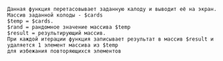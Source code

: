     Данная функция перетасовывает заданную калоду и выводит её на экран. 
    Массив заданной колоды - $cards
    $temp = $cards.
    $rand = рандомное значение массива $temp
    $result = результирующий массив.
    При каждой итерации функция записывает результат в массив $result и удаляется 1 элемент массива из $temp
    для избежания повторяющихся элементов
